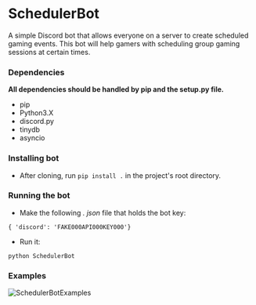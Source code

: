 # SchedulerBot
A simple Discord bot that allows everyone on a server to create scheduled gaming events. This bot will help gamers with scheduling group gaming sessions at certain times.

### Dependencies
**All dependencies should be handled by pip and the setup.py file.**
 * pip
 * Python3.X
 * discord.py
 * tinydb
 * asyncio

### Installing bot
 * After cloning, run `pip install .` in the project's root directory.

### Running the bot
 * Make the following *. json* file that holds the bot key:

 `{ 'discord': 'FAKE000API000KEY000'}`

 * Run it:

 `python SchedulerBot`

### Examples
![SchedulerBotExamples](http://i.imgur.com/99wAUjN.png)



